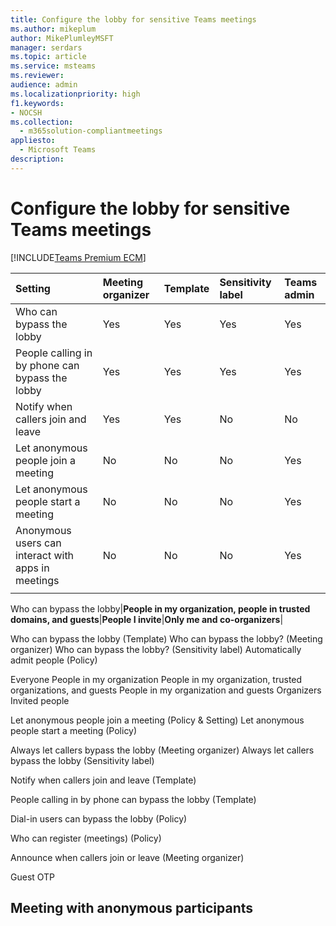 ```yaml
---
title: Configure the lobby for sensitive Teams meetings
ms.author: mikeplum
author: MikePlumleyMSFT
manager: serdars
ms.topic: article
ms.service: msteams
ms.reviewer: 
audience: admin
ms.localizationpriority: high
f1.keywords:
- NOCSH
ms.collection: 
  - m365solution-compliantmeetings
appliesto: 
  - Microsoft Teams
description: 
---
```


# Configure the lobby for sensitive Teams meetings

[!INCLUDE[Teams Premium ECM](includes/teams-premium-ecm.md)]



|Setting|Meeting organizer|Template|Sensitivity label|Teams admin|
|:------|:----------------|:-------|:----------------|:----------|
|Who can bypass the lobby|Yes|Yes|Yes|Yes|
|People calling in by phone can bypass the lobby|Yes|Yes|Yes|Yes|
|Notify when callers join and leave|Yes|Yes|No|No|
|Let anonymous people join a meeting|No|No|No|Yes|
|Let anonymous people start a meeting|No|No|No|Yes|
|Anonymous users can interact with apps in meetings|No|No|No|Yes|
||||||

Who can bypass the lobby|**People in my organization, people in trusted domains, and guests**|**People I invite**|**Only me and co-organizers**|

Who can bypass the lobby (Template)
Who can bypass the lobby? (Meeting organizer)
Who can bypass the lobby? (Sensitivity label)
Automatically admit people (Policy)

Everyone
People in my organization
People in my organization, trusted organizations, and guests
People in my organization and guests
Organizers
Invited people




Let anonymous people join a meeting (Policy & Setting)
Let anonymous people start a meeting (Policy)

Always let callers bypass the lobby (Meeting organizer)
Always let callers bypass the lobby (Sensitivity label)

Notify when callers join and leave (Template)

People calling in by phone can bypass the lobby (Template)


Dial-in users can bypass the lobby (Policy)

Who can register (meetings) (Policy)

Announce when callers join or leave (Meeting organizer)

Guest OTP


## Meeting with anonymous participants



